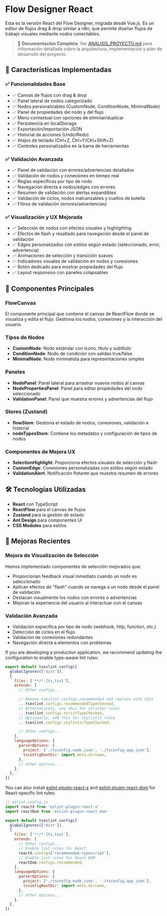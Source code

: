 # Flow Designer React

Esta es la versión React del Flow Designer, migrada desde Vue.js. Es un editor de flujos drag & drop similar a n8n, que permite diseñar flujos de trabajo visuales mediante nodos conectables.

> 📑 **Documentación Completa**: Ver [ANALISIS_PROYECTO.md](./ANALISIS_PROYECTO.md) para información detallada sobre la arquitectura, implementación y plan de desarrollo del proyecto.

## 🚀 Características Implementadas

### ✅ **Funcionalidades Base**
- ✅ Canvas de flujos con drag & drop
- ✅ Panel lateral de nodos categorizado
- ✅ Nodos personalizables (CustomNode, ConditionNode, MinimalNode)
- ✅ Panel de propiedades del nodo y del flujo
- ✅ Menú contextual con opciones de eliminar/duplicar
- ✅ Persistencia en localStorage
- ✅ Exportación/Importación JSON
- ✅ Historial de acciones (Undo/Redo)
- ✅ Atajos de teclado (Ctrl+Z, Ctrl+Y/Ctrl+Shift+Z)
- ✅ Controles personalizados en la barra de herramientas

### ✅ **Validación Avanzada**
- ✅ Panel de validación con errores/advertencias detallados
- ✅ Validación de nodos y conexiones en tiempo real
- ✅ Reglas específicas por tipo de nodo
- ✅ Navegación directa a nodos/edges con errores
- ✅ Resumen de validación con alertas expandibles
- ✅ Validación de ciclos, nodos inalcanzables y cuellos de botella
- ✅ Filtros de validación (errores/advertencias)

### ✅ **Visualización y UX Mejorada**
- ✅ Selección de nodos con efectos visuales y highlighting
- ✅ Efectos de flash y resaltado para navegación desde el panel de validación
- ✅ Edges personalizados con estilos según estado (seleccionado, error, advertencia)
- ✅ Animaciones de selección y transición suaves
- ✅ Indicadores visuales de validación en nodos y conexiones
- ✅ Botón dedicado para mostrar propiedades del flujo
- ✅ Layout responsivo con paneles colapsables

## 🧩 Componentes Principales

### FlowCanvas
El componente principal que contiene el canvas de ReactFlow donde se visualiza y edita el flujo. Gestiona los nodos, conexiones y la interacción del usuario.

### Tipos de Nodos
- **CustomNode**: Nodo estándar con icono, título y subtítulo
- **ConditionNode**: Nodo de condición con salidas true/false
- **MinimalNode**: Nodo minimalista para representaciones simples

### Paneles
- **NodePanel**: Panel lateral para arrastrar nuevos nodos al canvas
- **NodePropertiesPanel**: Panel para editar propiedades del nodo seleccionado
- **ValidationPanel**: Panel que muestra errores y advertencias del flujo

### Stores (Zustand)
- **flowStore**: Gestiona el estado de nodos, conexiones, validación e historial
- **nodeTypesStore**: Contiene los metadatos y configuración de tipos de nodos

### Componentes de Mejora UX
- **SelectionHighlight**: Proporciona efectos visuales de selección y flash
- **CustomEdge**: Conexiones personalizadas con estilos según estado
- **ValidationAlert**: Notificación flotante que muestra resumen de errores

## 🛠️ Tecnologías Utilizadas

- **React** con TypeScript
- **ReactFlow** para el canvas de flujos
- **Zustand** para la gestión de estado
- **Ant Design** para componentes UI
- **CSS Modules** para estilos

## 📝 Mejoras Recientes

### Mejora de Visualización de Selección
Hemos implementado componentes de selección mejorados que:
- Proporcionan feedback visual inmediato cuando un nodo es seleccionado
- Aplican efectos de "flash" cuando se navega a un nodo desde el panel de validación
- Destacan visualmente los nodos con errores o advertencias
- Mejoran la experiencia del usuario al interactuar con el canvas

### Validación Avanzada
- Validación específica por tipo de nodo (webhook, http, function, etc.)
- Detección de ciclos en el flujo
- Validación de conexiones redundantes
- Navegación directa a elementos con problemas

If you are developing a production application, we recommend updating the configuration to enable type-aware lint rules:

```js
export default tseslint.config([
  globalIgnores(['dist']),
  {
    files: ['**/*.{ts,tsx}'],
    extends: [
      // Other configs...

      // Remove tseslint.configs.recommended and replace with this
      ...tseslint.configs.recommendedTypeChecked,
      // Alternatively, use this for stricter rules
      ...tseslint.configs.strictTypeChecked,
      // Optionally, add this for stylistic rules
      ...tseslint.configs.stylisticTypeChecked,

      // Other configs...
    ],
    languageOptions: {
      parserOptions: {
        project: ['./tsconfig.node.json', './tsconfig.app.json'],
        tsconfigRootDir: import.meta.dirname,
      },
      // other options...
    },
  },
])
```

You can also install [eslint-plugin-react-x](https://github.com/Rel1cx/eslint-react/tree/main/packages/plugins/eslint-plugin-react-x) and [eslint-plugin-react-dom](https://github.com/Rel1cx/eslint-react/tree/main/packages/plugins/eslint-plugin-react-dom) for React-specific lint rules:

```js
// eslint.config.js
import reactX from 'eslint-plugin-react-x'
import reactDom from 'eslint-plugin-react-dom'

export default tseslint.config([
  globalIgnores(['dist']),
  {
    files: ['**/*.{ts,tsx}'],
    extends: [
      // Other configs...
      // Enable lint rules for React
      reactX.configs['recommended-typescript'],
      // Enable lint rules for React DOM
      reactDom.configs.recommended,
    ],
    languageOptions: {
      parserOptions: {
        project: ['./tsconfig.node.json', './tsconfig.app.json'],
        tsconfigRootDir: import.meta.dirname,
      },
      // other options...
    },
  },
])
```
